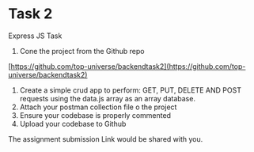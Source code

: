 # Task 2

Express JS Task

1. Cone the project from the Github repo 

[https://github.com/top-universe/backendtask2](https://github.com/top-universe/backendtask2)

1. Create a simple crud app to perform: GET, PUT, DELETE AND POST requests using the data.js array as an array database.
2. Attach your postman collection file o the project 
3. Ensure your codebase is properly commented
4. Upload your codebase to Github

The assignment submission Link would be shared with you.